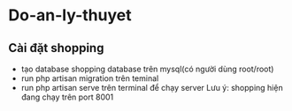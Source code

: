 # Do-an-ly-thuyet

## Cài đặt shopping
- tạo database shopping database trên mysql(có người dùng root/root)
- run php artisan migration trên teminal
- run php artisan serve trên terminal để chạy server
Lưu ý: shopping hiện đang chạy trên port 8001